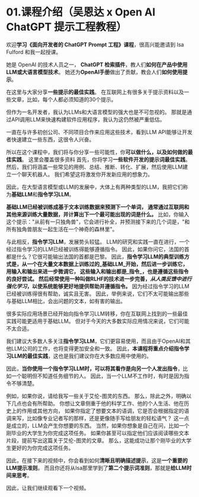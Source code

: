 

01.课程介绍（吴恩达 x Open AI ChatGPT 提示工程教程）
======


欢迎**学习《面向开发者的 ChatGPT Prompt 工程》课程**，很高兴能邀请到 Isa Fulford 和我一起授课。

她是 OpenAI 的技术人员之一，
**ChatGPT 检索插件**，教人们**如何在产品中使用LLM或大语言模型技术**。
她还为**OpenAI手册**做出了贡献，教会人们**如何使用提示**。

在这里与大家分享**一些提示的最佳实践**。
在互联网上有很多关于提示资料以及一些文章，比如，每个人都必须知道的30个提示。

但作为一名开发者，我认为LLMs和大语言模型的强大也是不可忽视的。
那就是通过API调用LLM来快速构建软件应用程序，我认为这仍然被严重低估。

一直在与许多初创公司、不同项目合作来应用这些技术，看到LLM API能够让开发者快速建立一些东西，这很令人兴奋。

所以在这个课程中，我们将与你分享一些可能性，你**可以做什么，以及如何做的最佳实践**。
这里会覆盖很多资料
首先，你将学习**一些软件开发的提示词最佳实践**。
然后，我们将涵盖一些常见的用例、总结、推断、转化、扩展，然后使用LLM建立一个聊天机器人。
我们希望这将激发你开发新应用的想象力。

因此，在大型语言模型或LLM的发展中，大体上有两种类型的LLM，我把它们称为**基础LLM**和**指令学习LLM**。

**基础LLM已经被训练成基于文本训练数据来预测下一个单词，
通常通过互联网和其他来源训练大量数据，并计算出下一个最可能出现的词是什么。**
比如，你输入这个提示："从前有一只独角兽"，它会进行补全，并预测接下来的几个词是，"和所有独角兽朋友一起生活在一个神奇的森林里"。

与此相反，**指令学习LLM**，发展势头较猛。
LLM的研究和实践一直在进行，一个经过指令学习的LLM已经被训练得能够遵循指令。
因此，如果你问它，法国的首都是什么？它很可能输出法国的首都是巴黎。
因此，**指令学习LLM的典型训练方式是，从一个在大量文本数据上训练过的_基础LLM_开始，然后进一步训练它，用输入和输出来进一步微调它，
这些输入和输出都是_指令_，也是遵循这些指令的良好尝试。
然后经常使用一种叫做RLHF的技术进一步完善，_从人类反馈中进行强化学习_，以使系统能够更好地提供帮助并遵循指令。**
因为经过指令学习的LLM已经被训练得很有帮助，诚实且无害。
因此，举例来说，它们不太可能输出那些与基础LLM相比，会出问题的文本，如有害的输出。

很多实际应用场景已经开始向指令学习LLM转移，你在互联网上找到的一些最佳实践可能更适用于基础LLM。
但对于今天的大多数实际应用情况来说，它们可能不太合适。

我们建议大多数人多关注**指令学习LLM**，它们更容易使用，而且由于OpenAI和其他LLM公司的工作，也将变得更加安全和一致。
因此，**本课程将重点介绍指令学习LLM的最佳实践**，这也是我们建议你在大多数应用中使用的。

因此，**当你使用一个指令学习LLM时，可以将其看作是向另一个人发出指令**，比如一个聪明但不知道任务细节的人。
因此，当一个LLM不工作时，有时是因为指令不够清楚。

例如，如果你说，请给我写一些关于艾伦-图灵的东西。
那么，除此之外，明确以下几点也会有所帮助。
你想让文章侧重于他的科学工作、他的个人生活、他在历史上的作用或其他方向，
如果你指定了想要文本的语调，它是否会根据指定的语调来写，比如像专业记者写的那样，还是更像随手写给朋友的轻松语气？
这一点是成立的，LLM会产生你想要的东西。
当然，如果你想象是自己在问，比如一个刚毕业的大学生为你完成这项任务。
如果你甚至可以指定他们应该阅读哪些文本片段，提前写出这篇关于艾伦-图灵的文章。
那么，这能成功让那个刚毕业的大学生更好的为你完成这项任务。

因此，在接下来的视频中，你会看到如何**清晰且明确描述提示**，这是**一个重要的LLM提示准则**。
而且你还将从Isa那里学到了**第二个提示词准则**，那就是**给LLM时间来思考**。

因此，让我们继续观看下一个视频。

